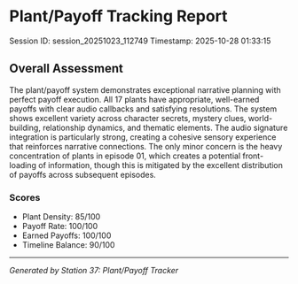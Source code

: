 # Plant/Payoff Tracking Report

Session ID: session_20251023_112749
Timestamp: 2025-10-28 01:33:15

## Overall Assessment

The plant/payoff system demonstrates exceptional narrative planning with perfect payoff execution. All 17 plants have appropriate, well-earned payoffs with clear audio callbacks and satisfying resolutions. The system shows excellent variety across character secrets, mystery clues, world-building, relationship dynamics, and thematic elements. The audio signature integration is particularly strong, creating a cohesive sensory experience that reinforces narrative connections. The only minor concern is the heavy concentration of plants in episode 01, which creates a potential front-loading of information, though this is mitigated by the excellent distribution of payoffs across subsequent episodes.

### Scores

- Plant Density: 85/100
- Payoff Rate: 100/100
- Earned Payoffs: 100/100
- Timeline Balance: 90/100

---

*Generated by Station 37: Plant/Payoff Tracker*
